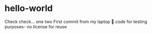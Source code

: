 # hello-world
Check check... one two
First commit from my laptop 🎯
code for testing purposes- no license for reuse
